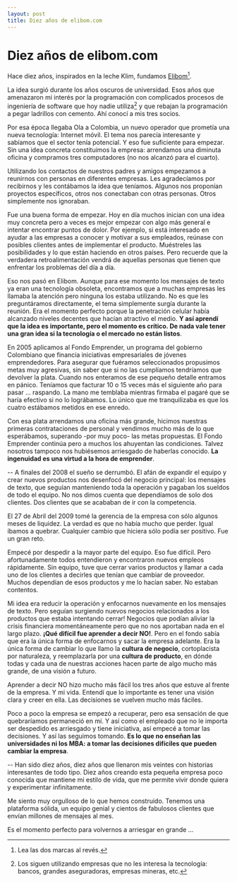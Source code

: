 ```yaml
---
layout: post
title: Diez años de elibom.com
---
```


# Diez años de elibom.com

Hace diez años, inspirados en la leche Klim, fundamos [Elibom](http://elibom.com/)[^1]. 

La idea surgió durante los años oscuros de universidad. Esos años que amenazaron mi interés por la programación con complicados procesos de ingeniería de software que hoy nadie utiliza[^2] y que rebajan la programación a pegar ladrillos con cemento. Ahí conocí a mis tres socios.

Por esa época llegaba Ola a Colombia, un nuevo operador que prometía una nueva tecnología: Internet móvil. El tema nos parecía interesante y sabíamos que el sector tenía potencial. Y eso fue suficiente para empezar. Sin una idea concreta constituimos la empresa: arrendamos una diminuta oficina y compramos tres computadores (no nos alcanzó para el cuarto).

Utilizando los contactos de nuestros padres y amigos empezamos a reunirnos con personas en diferentes empresas. Les agradecíamos por recibirnos y les contábamos la idea que teníamos. Algunos nos proponían proyectos específicos, otros nos conectaban con otras personas. Otros simplemente nos ignoraban.

Fue una buena forma de empezar. Hoy en día muchos inician con una idea muy concreta pero a veces es mejor empezar con algo más general e intentar encontrar puntos de dolor. Por ejemplo, si está interesado en ayudar a las empresas a conocer y motivar a sus empleados, reúnase con posibles clientes antes de implementar el producto. Muéstreles las posibilidades y lo que están haciendo en otros países. Pero recuerde que la verdadera retroalimentación vendrá de aquellas personas que tienen que enfrentar los problemas del día a día.

Eso nos pasó en Elibom. Aunque para ese momento los mensajes de texto ya eran una tecnología obsoleta, encontramos que a muchas empresas les llamaba la atención pero ninguna los estaba utilizando. No es que les preguntáramos directamente, el tema simplemente surgía durante la reunión. Era el momento perfecto porque la penetración celular había alcanzado niveles decentes que hacían atractivo el medio. **Y así aprendí que la idea es importante, pero el momento es crítico. De nada vale tener una gran idea si la tecnología o el mercado no están listos**.

En 2005 aplicamos al Fondo Emprender, un programa del gobierno Colombiano que financia iniciativas empresariales de jóvenes emprendedores. Para asegurar que fuéramos seleccionados propusimos metas muy agresivas, sin saber que si no las cumplíamos tendríamos que devolver la plata. Cuando nos enteramos de ese pequeño detalle entramos en pánico. Teníamos que facturar 10 o 15 veces más el siguiente año para pasar … raspando. La mano me temblaba mientras firmaba el pagaré que se haría efectivo si no lo lográbamos. Lo único que me tranquilizaba es que los cuatro estábamos metidos en ese enredo.

Con esa plata arrendamos una oficina más grande, hicimos nuestras primeras contrataciones de personal y vendimos mucho más de lo que esperábamos, superando \-por muy poco\- las metas propuestas. El Fondo Emprender continúa pero a muchos los ahuyentan las condiciones. Talvez nosotros tampoco nos hubiésemos arriesgado de haberlas conocido. **La ingenuidad es una virtud a la hora de emprender**.

--
A finales del 2008 el sueño se derrumbó. El afán de expandir el equipo y crear nuevos productos nos desenfocó del negocio principal: los mensajes de texto, que seguían manteniendo toda la operación y pagaban los sueldos de todo el equipo. No nos dimos cuenta que dependíamos de solo dos clientes. Dos clientes que se acababan de ir con la competencia.

El 27 de Abril del 2009 tomé la gerencia de la empresa con sólo algunos meses de liquidez. La verdad es que no había mucho que perder. Igual íbamos a quebrar. Cualquier cambio que hiciera sólo podía ser positivo. Fue un gran reto.

Empecé por despedir a la mayor parte del equipo. Eso fue difícil. Pero afortunadamente todos entendieron y encontraron nuevos empleos rápidamente. Sin equipo, tuve que cerrar varios productos y llamar a cada uno de los clientes a decirles que tenían que cambiar de proveedor. Muchos dependían de esos productos y me lo hacían saber. No estaban contentos.

Mi idea era reducir la operación y enfocarnos nuevamente en los mensajes de texto. Pero seguían surgiendo nuevos negocios relacionados a los productos que estaba intentando cerrar! Negocios que podían aliviar la crisis financiera momentáneamente pero que no nos aportaban nada en el largo plazo. **¡Qué difícil fue aprender a decir NO!**. Pero en el fondo sabía que era la única forma de enfocarnos y sacar la empresa adelante. Era la única forma de cambiar lo que llamo la **cultura de negocio**, cortoplacista por naturaleza, y reemplazarla por una **cultura de producto**, en dónde todas y cada una de nuestras acciones hacen parte de algo mucho más grande, de una visión a futuro.

Aprender a decir NO hizo mucho más fácil los tres años que estuve al frente de la empresa. Y mi vida. Entendí que lo importante es tener una visión clara y creer en ella. Las decisiones se vuelven mucho más fáciles.

Poco a poco la empresa se empezó a recuperar, pero esa sensación de que quebraríamos permaneció en mí. Y así como el empleado que no le importa ser despedido es arriesgado y tiene iniciativa, así empecé a tomar las decisiones. Y así las seguimos tomando. **Es lo que no enseñan las universidades ni los MBA: a tomar las decisiones difíciles que pueden cambiar la empresa**.

--
Han sido diez años, diez años que llenaron mis veintes con historias interesantes de todo tipo. Diez años creando esta pequeña empresa poco conocida que mantiene mi estilo de vida, que me permite vivir donde quiera y experimentar infinitamente.

Me siento muy orgulloso de lo que hemos construido. Tenemos una plataforma sólida, un equipo genial y cientos de fabulosos clientes que envían millones de mensajes al mes.

Es el momento perfecto para volvernos a arriesgar en grande ...

[^1]: Lea las dos marcas al revés.
[^2]: Los siguen utilizando empresas que no les interesa la tecnología: bancos, grandes aseguradoras, empresas mineras, etc.